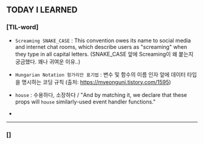 ## TODAY I LEARNED

### [TIL-word]

- `Screaming SNAKE_CASE` : This convention owes its name to social media and internet chat rooms, which describe users as "screaming" when they type in all capital letters. (SNAKE_CASE 앞에 Screaming이 왜 붙는지 궁금했다. 꽤나 귀여운 이유..)

- `Hungarian Notation 헝가리안 표기법` : 변수 및 함수의 이름 인자 앞에 데이터 타입을 명시하는 코딩 규칙 (출처: https://myeonguni.tistory.com/1595)

- `house` : 수용하다, 소장하다 / "And by matching it, we declare that these props will `house` similarly-used event handler functions."

-

---

### []
